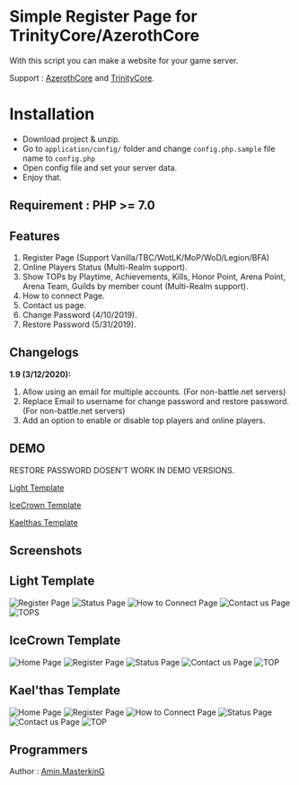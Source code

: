 # Simple Register Page for TrinityCore/AzerothCore

With this script you can make a website for your game server.

Support : [AzerothCore](http://azerothcore.org) and [TrinityCore](http://TrinityCore.org).

# Installation

 - Download project & unzip.
 - Go to `application/config/` folder and change `config.php.sample` file name to `config.php`
 - Open config file and set your server data.
 - Enjoy that.

## Requirement : PHP >= 7.0

## Features

 1. Register Page (Support Vanilla/TBC/WotLK/MoP/WoD/Legion/BFA)
 2. Online Players Status (Multi-Realm support).
 3. Show TOPs by Playtime, Achievements, Kills, Honor Point, Arena Point, Arena Team, Guilds by member count (Multi-Realm support).
 4. How to connect Page.
 5. Contact us page.
 6. Change Password (4/10/2019).
 7. Restore Password (5/31/2019).

## Changelogs

 **1.9 (3/12/2020):**
 1. Allow using an email for multiple accounts. (For non-battle.net servers)
 2. Replace Email to username for change password and restore password. (For non-battle.net servers)
 3. Add an option to enable or disable top players and online players.
 
## DEMO

RESTORE PASSWORD DOSEN'T WORK IN DEMO VERSIONS.

[Light Template](http://wowsimpleregistration.gigfa.com/light/)

[IceCrown Template](http://wowsimpleregistration.gigfa.com/icecrown/)

[Kaelthas Template](http://wowsimpleregistration.gigfa.com/kaelthas/)

## Screenshots

## Light Template

![Register Page](https://raw.githubusercontent.com/masterking32/WoWSimpleRegistration/master/screenshots/1.jpg)
![Status Page](https://raw.githubusercontent.com/masterking32/WoWSimpleRegistration/master/screenshots/2.jpg)
![How to Connect Page](https://raw.githubusercontent.com/masterking32/WoWSimpleRegistration/master/screenshots/3.jpg)
![Contact us Page](https://raw.githubusercontent.com/masterking32/WoWSimpleRegistration/master/screenshots/4.jpg)
![TOPS](https://raw.githubusercontent.com/masterking32/WoWSimpleRegistration/master/screenshots/5.jpg)

## IceCrown Template

![Home Page](https://raw.githubusercontent.com/masterking32/WoWSimpleRegistration/master/screenshots/i1.jpg)
![Register Page](https://raw.githubusercontent.com/masterking32/WoWSimpleRegistration/master/screenshots/i2.jpg)
![Status Page](https://raw.githubusercontent.com/masterking32/WoWSimpleRegistration/master/screenshots/i3.jpg)
![Contact us Page](https://raw.githubusercontent.com/masterking32/WoWSimpleRegistration/master/screenshots/i4.jpg)
![TOP](https://raw.githubusercontent.com/masterking32/WoWSimpleRegistration/master/screenshots/i5.jpg)

## Kael'thas Template

![Home Page](https://raw.githubusercontent.com/masterking32/WoWSimpleRegistration/master/screenshots/k1.jpg)
![Register Page](https://raw.githubusercontent.com/masterking32/WoWSimpleRegistration/master/screenshots/k2.jpg)
![How to Connect Page](https://raw.githubusercontent.com/masterking32/WoWSimpleRegistration/master/screenshots/k3.jpg)
![Status Page](https://raw.githubusercontent.com/masterking32/WoWSimpleRegistration/master/screenshots/k4.jpg)
![Contact us Page](https://raw.githubusercontent.com/masterking32/WoWSimpleRegistration/master/screenshots/k5.jpg)
![TOP](https://raw.githubusercontent.com/masterking32/WoWSimpleRegistration/master/screenshots/k6.jpg)

## Programmers

Author : [Amin.MasterkinG](https://masterking32.com)


